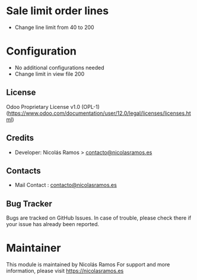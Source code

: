 # Sale limit order lines
* Change line limit from 40 to 200

Configuration
=============
* No additional configurations needed
* Change limit in view file <attribute name="limit">200</attribute>

License
-------
Odoo Proprietary License v1.0 (OPL-1)
(https://www.odoo.com/documentation/user/12.0/legal/licenses/licenses.html)

Credits
-------
* Developer:
    Nicolás Ramos > contacto@nicolasramos.es
    
Contacts
--------
* Mail Contact : contacto@nicolasramos.es

Bug Tracker
-----------
Bugs are tracked on GitHub Issues. In case of trouble, please check there if your issue has already been reported.

Maintainer
==========
This module is maintained by Nicolás Ramos
For support and more information, please visit https://nicolasramos.es


